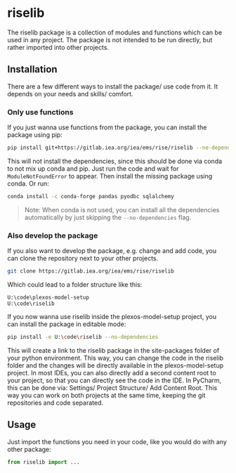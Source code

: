 # riselib

The riselib package is a collection of modules and functions which can be used in any project. The package is not intended to be run directly, but rather imported into other projects.

## Installation
There are a few different ways to install the package/ use code from it. It depends on your needs and skills/ comfort.

### Only use functions
If you just wanna use functions from the package, you can install the package using pip:
```bash
pip install git+https://gitlab.iea.org/iea/ems/rise/riselib --no-dependencies
```

This will not install the dependencies, since this should be done via conda to not mix up conda and pip. Just run the code and wait for `ModuleNotFoundError` to appear. Then install the missing package using conda. Or run:
```bash
conda install -c conda-forge pandas pyodbc sqlalchemy
```

> Note: When conda is not used, you can install all the dependencies automatically by just skipping the `--no-dependencies` flag.

### Also develop the package

If you also want to develop the package, e.g. change and add code, you can clone the repository next to your other projects.
```bash
git clone https://gitlab.iea.org/iea/ems/rise/riselib
```
Which could lead to a folder structure like this:
```
U:\code\plexos-model-setup
U:\code\riselib
```

If you now wanna use riselib inside the plexos-model-setup project, you can install the package in editable mode:
```bash
pip install -e U:\code\riselib --no-dependencies
```

This will create a link to the riselib package in the site-packages folder of your python environment. This way, you can change the code in the riselib folder and the changes will be directly available in the plexos-model-setup project. In most IDEs, you can also directly add a second content root to your project, so that you can directly see the code in the IDE. In PyCharm, this can be done via: Settings/ Project Structure/ Add Content Root. This way you can work on both projects at the same time, keeping the git repositories and code separated.


## Usage

Just import the functions you need in your code, like you would do with any other package:

```python
from riselib import ...
```
